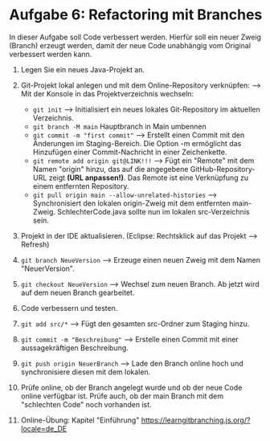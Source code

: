 # Aufgabe 6: Refactoring mit Branches

In dieser Aufgabe soll Code verbessert werden. Hierfür soll ein neuer Zweig (Branch) erzeugt werden, damit der neue Code unabhängig vom Original verbessert werden kann.

1. Legen Sie ein neues Java-Projekt an.

2. Git-Projekt lokal anlegen und mit dem Online-Repository verknüpfen: --> Mit der Konsole in das Projektverzeichnis wechseln:

   - `git init`  --> Initialisiert ein neues lokales Git-Repository im aktuellen Verzeichnis.
   - `git branch -M main` Hauptbranch in Main umbennen
   - `git commit -m "first commit"` --> Erstellt einen Commit mit den Änderungen im Staging-Bereich. Die Option -m ermöglicht das Hinzufügen einer Commit-Nachricht in einer Zeichenkette.
   - `git remote add origin git@LINK!!!` --> Fügt ein "Remote" mit dem Namen "origin" hinzu, das auf die angegebene GitHub-Repository-URL zeigt **(URL anpassen!)**. Das Remote ist eine Verknüpfung zu einem entfernten Repository.
   - `git pull origin main --allow-unrelated-histories`  --> Synchronisiert den lokalen origin-Zweig mit dem entfernten main-Zweig. SchlechterCode.java sollte nun im lokalen src-Verzeichnis sein.

3. Projekt in der IDE aktualisieren. (Eclipse: Rechtsklick auf das Projekt --> Refresh)

4. `git branch NeueVersion`  --> Erzeuge einen neuen Zweig mit dem Namen "NeuerVersion".

5. `git checkout NeueVersion`  --> Wechsel zum neuen Branch. Ab jetzt wird auf dem neuen Branch gearbeitet.

6. Code verbessern und testen.

7. `git add src/*`  --> Fügt den gesamten src-Ordner zum Staging hinzu.

8. `git commit -m "Beschreibung"`  --> Erstelle einen Commit mit einer aussagekräftigen Beschreibung.

9. `git push origin NeuerBranch`  --> Lade den Branch online hoch und synchronisiere diesen mit dem lokalen.

10. Prüfe online, ob der Branch angelegt wurde und ob der neue Code online verfügbar ist. Prüfe auch, ob der main Branch mit dem "schlechten Code" noch vorhanden ist.
11. Online-Übung: Kapitel "Einführung"  https://learngitbranching.js.org/?locale=de_DE
  
